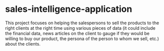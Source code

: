 # sales-intelligence-application

This project focuses on helping the salespersons to sell the products to the right clients at the right time using various pieces of data (it could include the financial data, news articles on the client to gauge if they would be willing to buy our product, the persona of the person to whom we sell, etc.) about the clients. 
